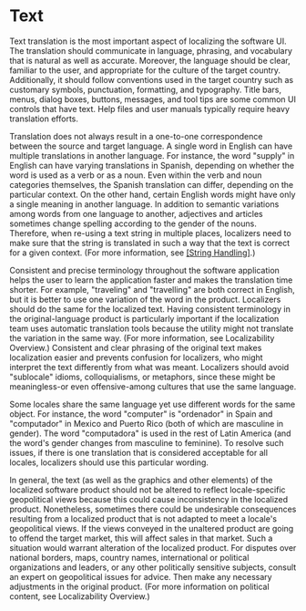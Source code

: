 

# Text

Text translation is the most important aspect of localizing the software UI. The translation should communicate in language, phrasing, and vocabulary that is natural as well as accurate. Moreover, the language should be clear, familiar to the user, and appropriate for the culture of the target country. Additionally, it should follow conventions used in the target country such as customary symbols, punctuation, formatting, and typography. Title bars, menus, dialog boxes, buttons, messages, and tool tips are some common UI controls that have text. Help files and user manuals typically require heavy translation efforts.

Translation does not always result in a one-to-one correspondence between the source and target language. A single word in English can have multiple translations in another language. For instance, the word "supply" in English can have varying translations in Spanish, depending on whether the word is used as a verb or as a noun. Even within the verb and noun categories themselves, the Spanish translation can differ, depending on the particular context. On the other hand, certain English words might have only a single meaning in another language. In addition to semantic variations among words from one language to another, adjectives and articles sometimes change spelling according to the gender of the nouns. Therefore, when re-using a text string in multiple places, localizers need to make sure that the string is translated in such a way that the text is correct for a given context. (For more information, see [[String Handling]](https://msdn.microsoft.com/en-us/goglobal/bb688118 "String Handling").)

Consistent and precise terminology throughout the software application helps the user to learn the application faster and makes the translation time shorter. For example, "traveling" and "travelling" are both correct in English, but it is better to use one variation of the word in the product. Localizers should do the same for the localized text. Having consistent terminology in the original-language product is particularly important if the localization team uses automatic translation tools because the utility might not translate the variation in the same way. (For more information, see Localizability Overview.) Consistent and clear phrasing of the original text makes localization easier and prevents confusion for localizers, who might interpret the text differently from what was meant. Localizers should avoid "sublocale" idioms, colloquialisms, or metaphors, since these might be meaningless-or even offensive-among cultures that use the same language.

Some locales share the same language yet use different words for the same object. For instance, the word "computer" is "ordenador" in Spain and "computador" in Mexico and Puerto Rico (both of which are masculine in gender). The word "computadora" is used in the rest of Latin America (and the word's gender changes from masculine to feminine). To resolve such issues, if there is one translation that is considered acceptable for all locales, localizers should use this particular wording.

In general, the text (as well as the graphics and other elements) of the localized software product should not be altered to reflect locale-specific geopolitical views because this could cause inconsistency in the localized product. Nonetheless, sometimes there could be undesirable consequences resulting from a localized product that is not adapted to meet a locale's geopolitical views. If the views conveyed in the unaltered product are going to offend the target market, this will affect sales in that market. Such a situation would warrant alteration of the localized product. For disputes over national borders, maps, country names, international or political organizations and leaders, or any other politically sensitive subjects, consult an expert on geopolitical issues for advice. Then make any necessary adjustments in the original product. (For more information on political content, see Localizability Overview.)


